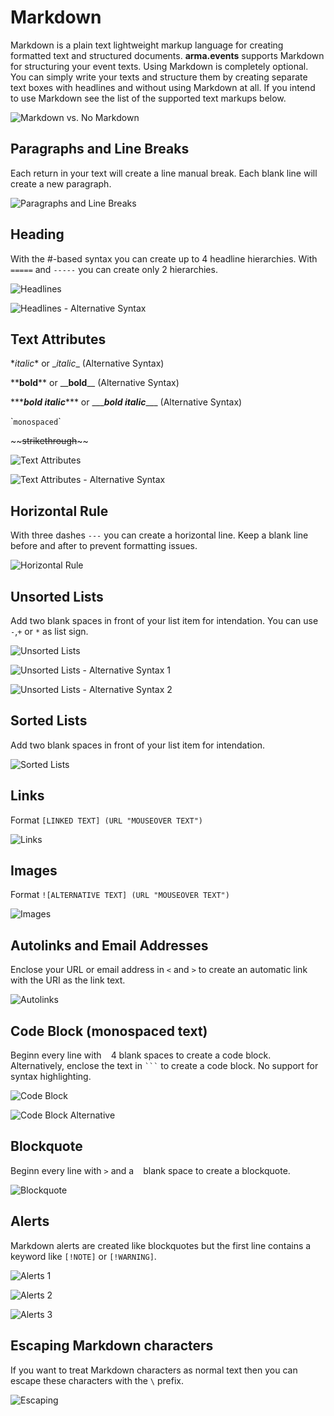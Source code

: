 # Markdown

Markdown is a plain text lightweight markup language for creating formatted text and structured documents. **arma.events** supports Markdown for structuring your event texts. Using Markdown is completely optional. You can simply write your texts and structure them by creating separate text boxes with headlines and without using Markdown at all. If you intend to use Markdown see the list of the supported text markups below.

![Markdown vs. No Markdown](../images/markdown-vs-no-markdown.png "Markdown vs. No Markdown")

## Paragraphs and Line Breaks

Each return in your text will create a line manual break. Each blank line will create a new paragraph.

![Paragraphs and Line Breaks](../images/paragraphs-and-line-breaks.png "Paragraphs and Line Breaks")

## Heading

With the #-based syntax you can create up to 4 headline hierarchies. With `=====` and `-----` you can create only 2 hierarchies.

![Headlines](../images/headlines.png "Headlines")

![Headlines - Alternative Syntax](../images/alt-headlines.png "Headlines - Alternative Syntax")

## Text Attributes

\**italic*\* or \__italic_\_ (Alternative Syntax)

\*\***bold**\*\* or \_\___bold__\_\_ (Alternative Syntax)

\*\*\****bold italic***\*\*\* or \_\_\____bold italic___\_\_\_ (Alternative Syntax)

\``monospaced`\`

\~\~~~strikethrough~~\~\~

![Text Attributes](../images/text-attributes.png "Text Attributes")

![Text Attributes - Alternative  Syntax](../images/alt-text-attributes.png "Text Attributes - Alternative Syntax")

## Horizontal Rule

With three dashes `---` you can create a horizontal line. Keep a blank line before and after to prevent formatting issues.

![Horizontal Rule](../images/horizontal-rule.png "Horizontal Rule")

## Unsorted Lists

Add two blank spaces in front of your list item for intendation. You can use `-`,`+` or `*` as list sign.

![Unsorted Lists](../images/unsorted-lists.png "Unsorted Lists")

![Unsorted Lists - Alternative Syntax 1](../images/alt-unsorted-lists.png "Unsorted Lists - Alternative Syntax 1")

![Unsorted Lists - Alternative Syntax 2](../images/alt2-unsorted-lists.png "Unsorted Lists - Alternative Syntax 2")

## Sorted Lists

Add two blank spaces in front of your list item for intendation.

![Sorted Lists](../images/sorted-lists.png "Sorted Lists")

## Links

Format `[LINKED TEXT] (URL "MOUSEOVER TEXT")`

![Links](../images/links.png "Links")

## Images

Format `![ALTERNATIVE TEXT] (URL "MOUSEOVER TEXT")`

![Images](../images/images.png "Images")

## Autolinks and Email Addresses

Enclose your URL or email address in `<` and `>` to create an automatic link with the URI as the link text.

![Autolinks](../images/autolinks.png "Autolinks")

## Code Block (monospaced text)

Beginn every line with ` ` 4 blank spaces to create a code block. Alternatively, enclose the text in ` ``` ` to create a code block. No support for syntax highlighting.

![Code Block](../images/code-block.png "Code Block")

![Code Block Alternative](../images/alt-code-block.png "Code Block Alternative")

## Blockquote

Beginn every line with `>` and a ` ` blank space to create a blockquote.

![Blockquote](../images/blockquote.png "Blockquote")

## Alerts

Markdown alerts are created like blockquotes but the first line contains a keyword like `[!NOTE]` or `[!WARNING]`.

![Alerts 1](../images/alerts-1.png "Alerts 1")

![Alerts 2](../images/alerts-2.png "Alerts 2")

![Alerts 3](../images/alerts-3.png "Alerts 3")

## Escaping Markdown characters

If you want to treat Markdown characters as normal text then you can escape these characters with the `\` prefix.

![Escaping](../images/escaping.png "Escaping")
